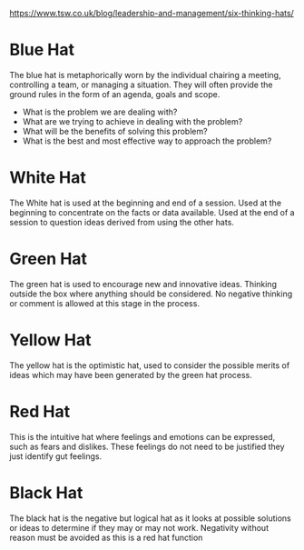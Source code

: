 https://www.tsw.co.uk/blog/leadership-and-management/six-thinking-hats/

# Blue Hat 
The blue hat is metaphorically worn by the individual chairing a meeting, controlling a team, or managing a situation. They will often provide the ground rules in the form of an agenda, goals and scope.

- What is the problem we are dealing with?
- What are we trying to achieve in dealing with the problem?
- What will be the benefits of solving this problem?
- What is the best and most effective way to approach the problem?

# White Hat
The White hat is used at the beginning and end of a session. Used at the beginning to concentrate on the facts or data available. Used at the end of a session to question ideas derived from using the other hats.
# Green Hat
The green hat is used to encourage new and innovative ideas. Thinking outside the box where anything should be considered. No negative thinking or comment is allowed at this stage in the process.

# Yellow Hat
The yellow hat is the optimistic hat, used to consider the possible merits of ideas which may have been generated by the green hat process.

# Red Hat
This is the intuitive hat where feelings and emotions can be expressed, such as fears and dislikes. These feelings do not need to be justified they just identify gut feelings.

# Black Hat
The black hat is the negative but logical hat as it looks at possible solutions or ideas to determine if they may or may not work. Negativity without reason must be avoided as this is a red hat function

